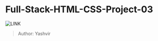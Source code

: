 # Full-Stack-HTML-CSS-Project-03

![LINK](https://yashvir-htmlcss-project3.netlify.app/screencapture-yashvir-htmlcss-project3-netlify-app-2022-07-29-21_15_17.png)

>Author: Yashvir
